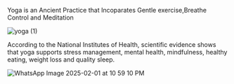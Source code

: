 Yoga is an Ancient Practice that Incoparates
Gentle exercise,Breathe Control and Meditation


![yoga (1)](https://github.com/user-attachments/assets/e39831b1-2316-4b8d-a437-8032665edecd)

According to the National Institutes of Health,
scientific evidence shows that
yoga supports stress management, mental health, mindfulness, healthy eating,
weight loss and quality sleep.

![WhatsApp Image 2025-02-01 at 10 59 10 PM](https://github.com/user-attachments/assets/097afbd9-ce8d-4de6-ad94-3c440ea03dcd)

